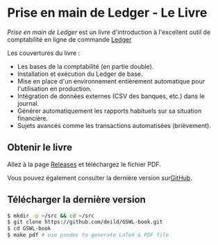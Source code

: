 # Prise en main de Ledger - Le Livre

*Prise en main de Ledger* est un livre d'introduction à l'excellent outil de comptabilité en ligne de commande [Ledger](https://ledger-cli.org/)

Les couvertures du livre : 

* Les bases de la comptabilité (en partie double).
* Installation et exécution du Ledger de base.
* Mise en place d'un environnement entièrement automatique pour l'utilisation en production.
* Intégration de données externes (CSV des banques, etc.) dans le journal.
* Générer automatiquement les rapports habituels sur sa situation financière.
* Sujets avancés comme les transactions automatisées (brièvement).

## Obtenir le livre
 
Allez à la page [Releases](https://github.com/deild/GSWL-book/releases) et téléchargez le fichier PDF.

Vous pouvez également consulter la dernière version sur[GitHub](https://rolfschr.github.io/gswl-book/latest.html).

## Télécharger la dernière version  

```bash
$ mkdir -p ~/src && cd ~/src
$ git clone https://github.com/deild/GSWL-book.git
$ cd GSWL-book
$ make pdf # use pandoc to generate LaTeX & PDF file
```
